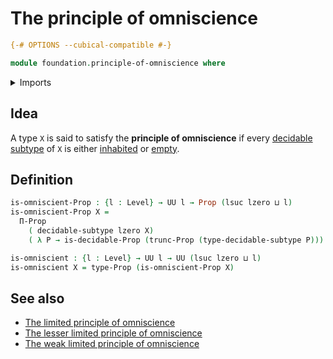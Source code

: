 # The principle of omniscience

```agda
{-# OPTIONS --cubical-compatible #-}

module foundation.principle-of-omniscience where
```

<details><summary>Imports</summary>

```agda
open import foundation.decidable-subtypes
open import foundation.propositional-truncations
open import foundation.universe-levels

open import foundation-core.decidable-propositions
open import foundation-core.propositions
```

</details>

## Idea

A type `X` is said to satisfy the **principle of omniscience** if every
[decidable subtype](foundation.decidable-subtypes.md) of `X` is either
[inhabited](foundation.inhabited-types.md) or
[empty](foundation-core.empty-types.md).

## Definition

```agda
is-omniscient-Prop : {l : Level} → UU l → Prop (lsuc lzero ⊔ l)
is-omniscient-Prop X =
  Π-Prop
    ( decidable-subtype lzero X)
    ( λ P → is-decidable-Prop (trunc-Prop (type-decidable-subtype P)))

is-omniscient : {l : Level} → UU l → UU (lsuc lzero ⊔ l)
is-omniscient X = type-Prop (is-omniscient-Prop X)
```

## See also

- [The limited principle of omniscience](foundation.limited-principle-of-omniscience.md)
- [The lesser limited principle of omniscience](foundation.lesser-limited-principle-of-omniscience.md)
- [The weak limited principle of omniscience](foundation.weak-limited-principle-of-omniscience.md)
